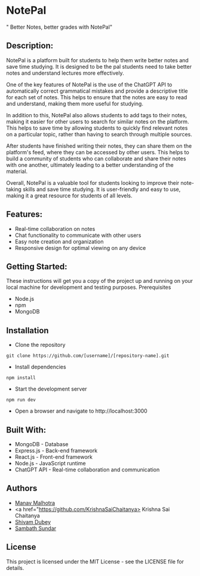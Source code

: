 # NotePal
 " Better Notes, better grades with NotePal"

## Description:
NotePal is a platform built for students to help them write better notes and save time studying. It is designed to be the pal students need to take better notes and understand lectures more effectively.

One of the key features of NotePal is the use of the ChatGPT API to automatically correct grammatical mistakes and provide a descriptive title for each set of notes. This helps to ensure that the notes are easy to read and understand, making them more useful for studying.

In addition to this, NotePal also allows students to add tags to their notes, making it easier for other users to search for similar notes on the platform. This helps to save time by allowing students to quickly find relevant notes on a particular topic, rather than having to search through multiple sources.

After students have finished writing their notes, they can share them on the platform's feed, where they can be accessed by other users. This helps to build a community of students who can collaborate and share their notes with one another, ultimately leading to a better understanding of the material.

Overall, NotePal is a valuable tool for students looking to improve their note-taking skills and save time studying. It is user-friendly and easy to use, making it a great resource for students of all levels.

## Features:

   - Real-time collaboration on notes
   - Chat functionality to communicate with other users
   - Easy note creation and organization
   - Responsive design for optimal viewing on any device

## Getting Started:

These instructions will get you a copy of the project up and running on your local machine for development and testing purposes.
Prerequisites

  -  Node.js
  -  npm
  -  MongoDB

## Installation

   - Clone the repository

`git clone https://github.com/[username]/[repository-name].git`

   - Install dependencies

`npm install`

   - Start the development server

`npm run dev`

   - Open a browser and navigate to http://localhost:3000

## Built With:

  -  MongoDB - Database
  -  Express.js - Back-end framework
  -  React.js - Front-end framework
  -  Node.js - JavaScript runtime
  -  ChatGPT API - Real-time collaboration and communication

## Authors

  -  <a href="https://github.com/ManavMalhotra"> Manav Malhotra </a> 
  -  <a href="https://github.com/KrishnaSaiChaitanya> Krishna Sai Chaitanya </a>
  -  <a href="https://github.com/WebShivam"> Shivam Dubey </a>
  -  <a href="https://github.com/Sam-Radnus"> Sambath Sundar</a>

## License

This project is licensed under the MIT License - see the LICENSE file for details.

